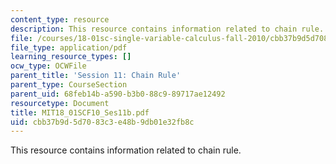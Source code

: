```yaml
---
content_type: resource
description: This resource contains information related to chain rule.
file: /courses/18-01sc-single-variable-calculus-fall-2010/cbb37b9d5d7083c3e48b9db01e32fb8c_MIT18_01SCF10_Ses11b.pdf
file_type: application/pdf
learning_resource_types: []
ocw_type: OCWFile
parent_title: 'Session 11: Chain Rule'
parent_type: CourseSection
parent_uid: 68feb14b-a590-b3b0-88c9-89717ae12492
resourcetype: Document
title: MIT18_01SCF10_Ses11b.pdf
uid: cbb37b9d-5d70-83c3-e48b-9db01e32fb8c
---
```

This resource contains information related to chain rule.

